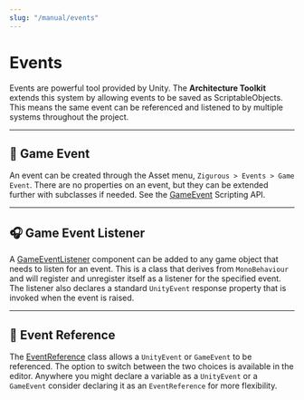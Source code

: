 ```yaml
---
slug: "/manual/events"
---
```


# Events

Events are powerful tool provided by Unity. The **Architecture Toolkit** extends this system by allowing events to be saved as ScriptableObjects. This means the same event can be referenced and listened to by multiple systems throughout the project.

<hr/>

## 📅 Game Event

An event can be created through the Asset menu, `Zigurous > Events > Game Event`. There are no properties on an event, but they can be extended further with subclasses if needed. See the [GameEvent](/api/Zigurous.Architecture/GameEvent) Scripting API.

<hr/>

## 🎧 Game Event Listener

A [GameEventListener](/api/Zigurous.Architecture/GameEventListener) component can be added to any game object that needs to listen for an event. This is a class that derives from `MonoBehaviour` and will register and unregister itself as a listener for the specified event. The listener also declares a standard `UnityEvent` response property that is invoked when the event is raised.

<hr/>

## 🎫 Event Reference

The [EventReference](/api/Zigurous.Architecture/EventReference) class allows a `UnityEvent` or `GameEvent` to be referenced. The option to switch between the two choices is available in the editor. Anywhere you might declare a variable as a `UnityEvent` or a `GameEvent` consider declaring it as an `EventReference` for more flexibility.
